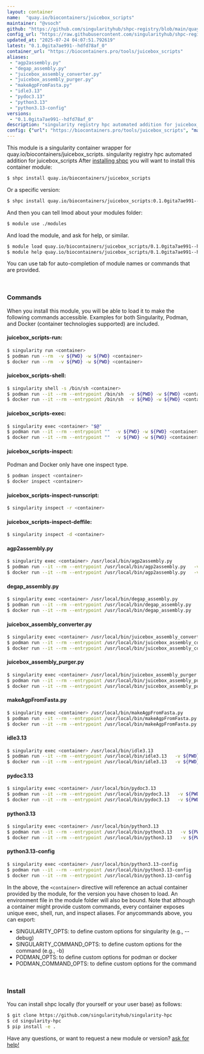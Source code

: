 ```yaml
---
layout: container
name:  "quay.io/biocontainers/juicebox_scripts"
maintainer: "@vsoch"
github: "https://github.com/singularityhub/shpc-registry/blob/main/quay.io/biocontainers/juicebox_scripts/container.yaml"
config_url: "https://raw.githubusercontent.com/singularityhub/shpc-registry/main/quay.io/biocontainers/juicebox_scripts/container.yaml"
updated_at: "2025-07-24 04:07:51.792619"
latest: "0.1.0gita7ae991--hdfd78af_0"
container_url: "https://biocontainers.pro/tools/juicebox_scripts"
aliases:
 - "agp2assembly.py"
 - "degap_assembly.py"
 - "juicebox_assembly_converter.py"
 - "juicebox_assembly_purger.py"
 - "makeAgpFromFasta.py"
 - "idle3.13"
 - "pydoc3.13"
 - "python3.13"
 - "python3.13-config"
versions:
 - "0.1.0gita7ae991--hdfd78af_0"
description: "singularity registry hpc automated addition for juicebox_scripts"
config: {"url": "https://biocontainers.pro/tools/juicebox_scripts", "maintainer": "@vsoch", "description": "singularity registry hpc automated addition for juicebox_scripts", "latest": {"0.1.0gita7ae991--hdfd78af_0": "sha256:0b43122e7c93d9f4ad1c14631dc52f7218a4200d13a382c27c1a68c1a3b6223a"}, "tags": {"0.1.0gita7ae991--hdfd78af_0": "sha256:0b43122e7c93d9f4ad1c14631dc52f7218a4200d13a382c27c1a68c1a3b6223a"}, "docker": "quay.io/biocontainers/juicebox_scripts", "aliases": {"agp2assembly.py": "/usr/local/bin/agp2assembly.py", "degap_assembly.py": "/usr/local/bin/degap_assembly.py", "juicebox_assembly_converter.py": "/usr/local/bin/juicebox_assembly_converter.py", "juicebox_assembly_purger.py": "/usr/local/bin/juicebox_assembly_purger.py", "makeAgpFromFasta.py": "/usr/local/bin/makeAgpFromFasta.py", "idle3.13": "/usr/local/bin/idle3.13", "pydoc3.13": "/usr/local/bin/pydoc3.13", "python3.13": "/usr/local/bin/python3.13", "python3.13-config": "/usr/local/bin/python3.13-config"}}
---
```


This module is a singularity container wrapper for quay.io/biocontainers/juicebox_scripts.
singularity registry hpc automated addition for juicebox_scripts
After [installing shpc](#install) you will want to install this container module:


```bash
$ shpc install quay.io/biocontainers/juicebox_scripts
```

Or a specific version:

```bash
$ shpc install quay.io/biocontainers/juicebox_scripts:0.1.0gita7ae991--hdfd78af_0
```

And then you can tell lmod about your modules folder:

```bash
$ module use ./modules
```

And load the module, and ask for help, or similar.

```bash
$ module load quay.io/biocontainers/juicebox_scripts/0.1.0gita7ae991--hdfd78af_0
$ module help quay.io/biocontainers/juicebox_scripts/0.1.0gita7ae991--hdfd78af_0
```

You can use tab for auto-completion of module names or commands that are provided.

<br>

### Commands

When you install this module, you will be able to load it to make the following commands accessible.
Examples for both Singularity, Podman, and Docker (container technologies supported) are included.

#### juicebox_scripts-run:

```bash
$ singularity run <container>
$ podman run --rm  -v ${PWD} -w ${PWD} <container>
$ docker run --rm  -v ${PWD} -w ${PWD} <container>
```

#### juicebox_scripts-shell:

```bash
$ singularity shell -s /bin/sh <container>
$ podman run --it --rm --entrypoint /bin/sh  -v ${PWD} -w ${PWD} <container>
$ docker run --it --rm --entrypoint /bin/sh  -v ${PWD} -w ${PWD} <container>
```

#### juicebox_scripts-exec:

```bash
$ singularity exec <container> "$@"
$ podman run --it --rm --entrypoint ""  -v ${PWD} -w ${PWD} <container> "$@"
$ docker run --it --rm --entrypoint ""  -v ${PWD} -w ${PWD} <container> "$@"
```

#### juicebox_scripts-inspect:

Podman and Docker only have one inspect type.

```bash
$ podman inspect <container>
$ docker inspect <container>
```

#### juicebox_scripts-inspect-runscript:

```bash
$ singularity inspect -r <container>
```

#### juicebox_scripts-inspect-deffile:

```bash
$ singularity inspect -d <container>
```


#### agp2assembly.py

```bash
$ singularity exec <container> /usr/local/bin/agp2assembly.py
$ podman run --it --rm --entrypoint /usr/local/bin/agp2assembly.py   -v ${PWD} -w ${PWD} <container> -c " $@"
$ docker run --it --rm --entrypoint /usr/local/bin/agp2assembly.py   -v ${PWD} -w ${PWD} <container> -c " $@"
```


#### degap_assembly.py

```bash
$ singularity exec <container> /usr/local/bin/degap_assembly.py
$ podman run --it --rm --entrypoint /usr/local/bin/degap_assembly.py   -v ${PWD} -w ${PWD} <container> -c " $@"
$ docker run --it --rm --entrypoint /usr/local/bin/degap_assembly.py   -v ${PWD} -w ${PWD} <container> -c " $@"
```


#### juicebox_assembly_converter.py

```bash
$ singularity exec <container> /usr/local/bin/juicebox_assembly_converter.py
$ podman run --it --rm --entrypoint /usr/local/bin/juicebox_assembly_converter.py   -v ${PWD} -w ${PWD} <container> -c " $@"
$ docker run --it --rm --entrypoint /usr/local/bin/juicebox_assembly_converter.py   -v ${PWD} -w ${PWD} <container> -c " $@"
```


#### juicebox_assembly_purger.py

```bash
$ singularity exec <container> /usr/local/bin/juicebox_assembly_purger.py
$ podman run --it --rm --entrypoint /usr/local/bin/juicebox_assembly_purger.py   -v ${PWD} -w ${PWD} <container> -c " $@"
$ docker run --it --rm --entrypoint /usr/local/bin/juicebox_assembly_purger.py   -v ${PWD} -w ${PWD} <container> -c " $@"
```


#### makeAgpFromFasta.py

```bash
$ singularity exec <container> /usr/local/bin/makeAgpFromFasta.py
$ podman run --it --rm --entrypoint /usr/local/bin/makeAgpFromFasta.py   -v ${PWD} -w ${PWD} <container> -c " $@"
$ docker run --it --rm --entrypoint /usr/local/bin/makeAgpFromFasta.py   -v ${PWD} -w ${PWD} <container> -c " $@"
```


#### idle3.13

```bash
$ singularity exec <container> /usr/local/bin/idle3.13
$ podman run --it --rm --entrypoint /usr/local/bin/idle3.13   -v ${PWD} -w ${PWD} <container> -c " $@"
$ docker run --it --rm --entrypoint /usr/local/bin/idle3.13   -v ${PWD} -w ${PWD} <container> -c " $@"
```


#### pydoc3.13

```bash
$ singularity exec <container> /usr/local/bin/pydoc3.13
$ podman run --it --rm --entrypoint /usr/local/bin/pydoc3.13   -v ${PWD} -w ${PWD} <container> -c " $@"
$ docker run --it --rm --entrypoint /usr/local/bin/pydoc3.13   -v ${PWD} -w ${PWD} <container> -c " $@"
```


#### python3.13

```bash
$ singularity exec <container> /usr/local/bin/python3.13
$ podman run --it --rm --entrypoint /usr/local/bin/python3.13   -v ${PWD} -w ${PWD} <container> -c " $@"
$ docker run --it --rm --entrypoint /usr/local/bin/python3.13   -v ${PWD} -w ${PWD} <container> -c " $@"
```


#### python3.13-config

```bash
$ singularity exec <container> /usr/local/bin/python3.13-config
$ podman run --it --rm --entrypoint /usr/local/bin/python3.13-config   -v ${PWD} -w ${PWD} <container> -c " $@"
$ docker run --it --rm --entrypoint /usr/local/bin/python3.13-config   -v ${PWD} -w ${PWD} <container> -c " $@"
```



In the above, the `<container>` directive will reference an actual container provided
by the module, for the version you have chosen to load. An environment file in the
module folder will also be bound. Note that although a container
might provide custom commands, every container exposes unique exec, shell, run, and
inspect aliases. For anycommands above, you can export:

 - SINGULARITY_OPTS: to define custom options for singularity (e.g., --debug)
 - SINGULARITY_COMMAND_OPTS: to define custom options for the command (e.g., -b)
 - PODMAN_OPTS: to define custom options for podman or docker
 - PODMAN_COMMAND_OPTS: to define custom options for the command

<br>

### Install

You can install shpc locally (for yourself or your user base) as follows:

```bash
$ git clone https://github.com/singularityhub/singularity-hpc
$ cd singularity-hpc
$ pip install -e .
```

Have any questions, or want to request a new module or version? [ask for help!](https://github.com/singularityhub/singularity-hpc/issues)